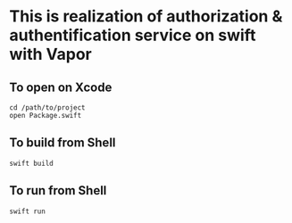 # This is realization of authorization & authentification service on swift with Vapor

## To open on Xcode

```shell
cd /path/to/project
open Package.swift
```

## To build from Shell

```shell
swift build
```

## To run from Shell

```shell
swift run
```
